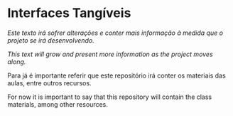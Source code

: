 # Interfaces Tangíveis

*Este texto irá sofrer alterações e conter mais informação à medida que o projeto se irá desenvolvendo.* 

*This text will grow and present more information as the project moves along.* 

Para já é importante referir que este repositório irá conter os materiais das aulas, entre outros recursos.

For now it is important to say that this repository will contain the class materials, among other resources.

